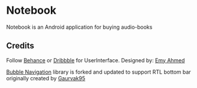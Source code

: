 # Notebook
Notebook is an Android application for buying audio-books

## Credits  
Follow [Behance](https://www.behance.net/gallery/90289597/Notebook-UI-Presentation) or [Dribbble](https://dribbble.com/shots/9360205-Notebook-UI-Presentation) for UserInterface.
Designed by: [Emy Ahmed](https://www.behance.net/fashionist)  

[Bubble Navigation](https://github.com/gauravk95/bubble-navigation/) library is forked and updated to support RTL bottom bar 
originally created by [Gaurvak95](https://github.com/gauravk95)
